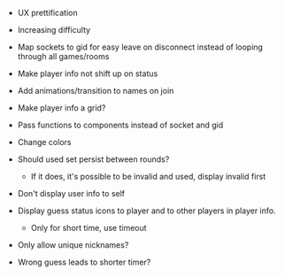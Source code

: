 - UX prettification
- Increasing difficulty
- Map sockets to gid for easy leave on disconnect instead of looping through all games/rooms
- Make player info not shift up on status
- Add animations/transition to names on join
- Make player info a grid?
- Pass functions to components instead of socket and gid
- Change colors

- Should used set persist between rounds?
    - If it does, it's possible to be invalid and used, display invalid first
- Don't display user info to self
- Display guess status icons to player and to other players in player info. 
    - Only for short time, use timeout
- Only allow unique nicknames?
- Wrong guess leads to shorter timer?